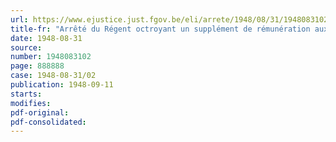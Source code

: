 ```yaml
---
url: https://www.ejustice.just.fgov.be/eli/arrete/1948/08/31/1948083102/justel
title-fr: "Arrêté du Régent octroyant un supplément de rémunération aux militaires de rang subalterne faisant partie du cadre des spécialistes militaires (abrogé par AR 18-09-1950)"
date: 1948-08-31
source:
number: 1948083102
page: 888888
case: 1948-08-31/02
publication: 1948-09-11
starts:
modifies:
pdf-original:
pdf-consolidated:
---
```


